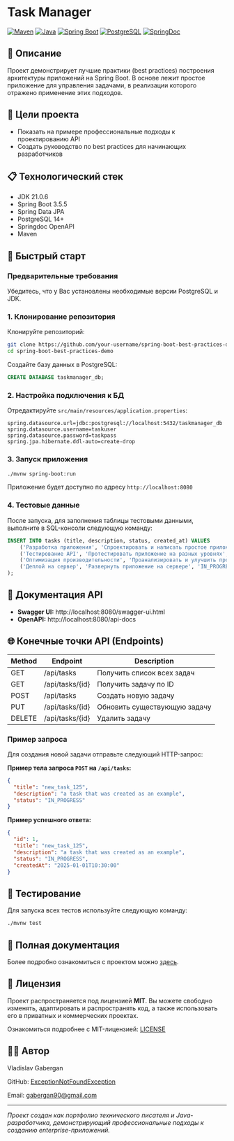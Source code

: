 # Task Manager

[![Maven](https://img.shields.io/badge/Maven-C71A36?style=flat&logo=apache-maven)](https://maven.apache.org/)
[![Java](https://img.shields.io/badge/Java-21-orange?style=flat&logo=openjdk)](https://openjdk.org/)
[![Spring Boot](https://img.shields.io/badge/Spring_Boot-3.5.5-brightgreen?style=flat&logo=springboot)](https://spring.io/projects/spring-boot)
[![PostgreSQL](https://img.shields.io/badge/PostgreSQL-17-blue?style=flat&logo=postgresql)](https://www.postgresql.org/)
[![SpringDoc](https://img.shields.io/badge/SpringDoc_OpenAPI-2.8.5-brightgreen?style=flat&logo=swagger)](https://springdoc.org/)

## 👀 Описание

Проект демонстрирует лучшие практики (best practices) построения архитектуры приложений на Spring Boot.
В основе лежит простое приложение для управления задачами, в реализации которого отражено применение этих подходов.

## 🎯 Цели проекта

- Показать на примере профессиональные подходы к проектированию API
- Создать руководство по best practices для начинающих разработчиков

## 📋 Технологический стек

- JDK 21.0.6
- Spring Boot 3.5.5
- Spring Data JPA
- PostgreSQL 14+
- Springdoc OpenAPI
- Maven

## 🚀 Быстрый старт

### Предварительные требования

Убедитесь, что у Вас установлены необходимые версии PostgreSQL и JDK.

### 1. Клонирование репозитория
Клонируйте репозиторий:

```bash
git clone https://github.com/your-username/spring-boot-best-practices-demo.git
cd spring-boot-best-practices-demo
```
Создайте базу данных в PostgreSQL:

```sql
CREATE DATABASE taskmanager_db;
```

### 2. Настройка подключения к БД
Отредактируйте `src/main/resources/application.properties`:

```properties
spring.datasource.url=jdbc:postgresql://localhost:5432/taskmanager_db
spring.datasource.username=taskuser
spring.datasource.password=taskpass
spring.jpa.hibernate.ddl-auto=create-drop
```

### 3. Запуск приложения

```bash
./mvnw spring-boot:run
```
Приложение будет доступно по адресу `http://localhost:8080`

### 4. Тестовые данные
После запуска, для заполнения таблицы тестовыми данными, выполните в SQL-консоли следующую команду:

```sql
INSERT INTO tasks (title, description, status, created_at) VALUES
    ('Разработка приложения', 'Спроектировать и написать простое приложение на Spring Boot', 'DONE', NOW()),
    ('Тестирование API', 'Протестировать приложение на разных уровнях', 'DONE', NOW()),
    ('Оптимизация производительности', 'Проанализировать и улучшить производительность приложения', 'TODO', NOW()),
    ('Деплой на сервер', 'Развернуть приложение на сервере', 'IN_PROGRESS', NOW()
);
```

## 📖 Документация API

* **Swagger UI:** http://localhost:8080/swagger-ui.html
* **OpenAPI:** http://localhost:8080/api-docs

## 🌐 Конечные точки API (Endpoints)
| Method | Endpoint        | Description                  |
|--------|-----------------|------------------------------|
| GET    | /api/tasks      | Получить список всех задач   |
| GET    | /api/tasks/{id} | Получить задачу по ID        |
| POST   | /api/tasks      | Создать новую задачу         |
| PUT    | /api/tasks/{id} | Обновить существующую задачу |
| DELETE | /api/tasks/{id} | Удалить задачу               |

### Пример запроса

Для создания новой задачи отправьте следующий HTTP-запрос:

**Пример тела запроса `POST` на `/api/tasks`:**

```json
{
  "title": "new_task_125",
  "description": "a task that was created as an example",
  "status": "IN_PROGRESS"
}
```

**Пример успешного ответа:**
```json
{
  "id": 1,
  "title": "new_task_125",
  "description": "a task that was created as an example",
  "status": "IN_PROGRESS",
  "createdAt": "2025-01-01T10:30:00"
}
```

## 🧪 Тестирование

Для запуска всех тестов используйте следующую команду:

```bash
./mvnw test
```

## 📖 Полная документация

Более подробно ознакомиться с проектом можно [здесь](https://ExceptionNotFoundException.github.io/task_manager_api/).

## 📄 Лицензия

Проект распространяется под лицензией **MIT**. Вы можете свободно изменять, адаптировать и распространять код, 
а также использовать его в приватных и коммерческих проектах. 

Ознакомиться подробнее с MIT-лицензией: [LICENSE](https://github.com/ExceptionNotFoundException/task_manager_api?tab=License-1-ov-file)

## 👨‍💻 Автор

Vladislav Gabergan

GitHub: [ExceptionNotFoundException](https://github.com/ExceptionNotFoundException)

Email: gabergan90@gmail.com

---
_Проект создан как портфолио технического писателя и Java-разработчика, демонстрирующий профессиональные подходы к созданию enterprise-приложений._

